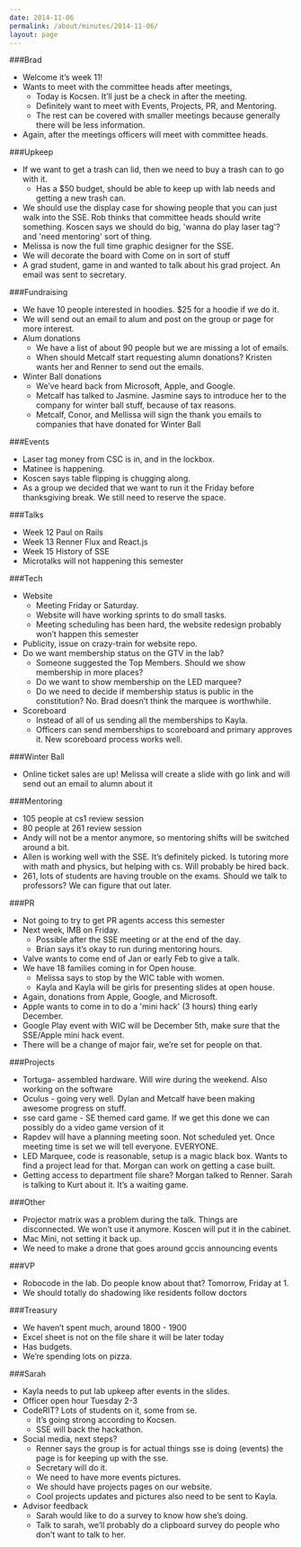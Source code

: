 ```yaml
---
date: 2014-11-06
permalink: /about/minutes/2014-11-06/
layout: page
---
```


###Brad
* Welcome it’s week 11!
* Wants to meet with the committee heads after meetings, 
  * Today is Kocsen. It’ll just be a check in after the meeting. 
  * Definitely want to meet with Events, Projects, PR, and Mentoring. 
  * The rest can be covered with smaller meetings because generally there will be less information.
* Again, after the meetings officers will meet with committee heads.

###Upkeep
* If we want to get a trash can lid, then we need to buy a trash can to go with it. 
  * Has a $50 budget, should be able to keep up with lab needs and getting a new trash can.
* We should use the display case for showing people that you can just walk into the SSE. Rob thinks that committee heads should write something.  Koscen says we should do big, 'wanna do play laser tag'? and 'need mentoring' sort of thing. 
* Melissa is now the full time graphic designer for the SSE. 
* We will decorate the board with Come on in sort of stuff
* A grad student, game in and wanted to talk about his grad project. An email was sent to secretary. 

###Fundraising
* We have 10 people interested in hoodies. $25 for a hoodie if we do it. 
* We will send out an email to alum and post on the group or page for more interest.
* Alum donations
  * We have a list of about 90 people but we are missing a lot of emails. 
  * When should Metcalf start requesting alumn donations? Kristen wants her and Renner to send out the emails. 
* Winter Ball donations 
  * We’ve heard back from Microsoft, Apple, and Google. 
  * Metcalf has talked to Jasmine. Jasmine says to introduce her to the company for winter ball stuff, because of tax reasons. 
  * Metcalf, Conor, and Mellissa will sign the thank you emails to companies that have donated for Winter Ball

###Events
* Laser tag money from CSC is in, and in the lockbox. 
* Matinee is happening.
* Koscen says table flipping is chugging along. 
* As a group we decided that we want to run it the Friday before thanksgiving break. We still need to reserve the space.

###Talks
* Week 12 Paul on Rails
* Week 13 Renner Flux and React.js
* Week 15 History of SSE
* Microtalks will not happening this semester

###Tech
* Website 
  * Meeting Friday or Saturday. 
  * Website will have working sprints to do small tasks. 
  * Meeting scheduling has been hard, the website redesign probably won’t happen this semester
* Publicity, issue on crazy-train for website repo. 
* Do we want membership status on the GTV in the lab? 
  * Someone suggested the Top Members. Should we show membership in more places? 
  * Do we want to show membership on the LED marquee? 
  * Do we need to decide if membership status is public in the constitution? No. Brad doesn’t think the marquee is worthwhile. 
* Scoreboard
  * Instead of all of us sending all the memberships to Kayla. 
  * Officers can send memberships to scoreboard and primary approves it. New scoreboard process works well.

###Winter Ball
* Online ticket sales are up! Melissa will create a slide with go link and will send out an email to alumn about it

###Mentoring
* 105 people at cs1 review session
* 80 people at 261 review session
* Andy will not be a mentor anymore, so mentoring shifts will be switched around a bit. 
* Allen is working well with the SSE. It’s definitely picked. Is tutoring more with math and physics, but helping with cs. Will probably be hired back.
* 261, lots of students are having trouble on the exams. Should we talk to professors? We can figure that out later.

###PR
* Not going to try to get PR agents access this semester
* Next week, IMB on Friday. 
  * Possible after the SSE meeting or at the end of the day. 
  * Brian says it’s okay to run during mentoring hours. 
* Valve wants to come end of Jan or early Feb to give a talk. 
* We have 18 families coming in for Open house. 
  * Melissa says to stop by the WIC table with women. 
  * Kayla and Kayla will be girls for presenting slides at open house. 
* Again, donations from Apple, Google, and Microsoft. 
* Apple wants to come in to do a 'mini hack' (3 hours) thing early December. 
* Google Play event with WIC will be December 5th, make sure that the SSE/Apple mini hack event. 
* There will be a change of major fair, we’re set for people on that.

###Projects
* Tortuga- assembled hardware. Will wire during the weekend. Also working on the software
* Oculus - going very well. Dylan and Metcalf have been making awesome progress on stuff.
* sse card game - SE themed card game. If we get this done we can possibly do a video game version of it
* Rapdev will have a planning meeting soon. Not scheduled yet. Once meeting time is set we will tell everyone. EVERYONE.
* LED Marquee, code is reasonable, setup is a magic black box. Wants to find a project lead for that. Morgan can work on getting a case built.
* Getting access to department file share? Morgan talked to Renner. Sarah is talking to Kurt about it. It’s a waiting game.

###Other
* Projector matrix was a problem during the talk. Things are disconnected. We won’t use it anymore. Koscen will put it in the cabinet.
* Mac Mini, not setting it back up.
* We need to make a drone that goes around gccis announcing events

###VP
* Robocode in the lab. Do people know about that? Tomorrow, Friday at 1.
* We should totally do shadowing like residents follow doctors

###Treasury
* We haven’t spent much, around 1800 - 1900
* Excel sheet is not on the file share it will be later today
* Has budgets.
* We’re spending lots on pizza.

###Sarah
* Kayla needs to put lab upkeep after events in the slides.
* Officer open hour Tuesday 2-3
* CodeRIT? Lots of students on it, some from se. 
  * It’s going strong according to Kocsen. 
  * SSE will back the hackathon.
* Social media, next steps? 
  * Renner says the group is for actual things sse is doing (events) the page is for keeping up with the sse. 
  * Secretary will do it. 
  * We need to have more events pictures. 
  * We should have projects pages on our website. 
  * Cool projects updates and pictures also need to be sent to Kayla.
* Advisor feedback
  * Sarah would like to do a survey to know how she’s doing. 
  * Talk to sarah, we’ll probably do a clipboard survey do people who don’t want to talk to her.
